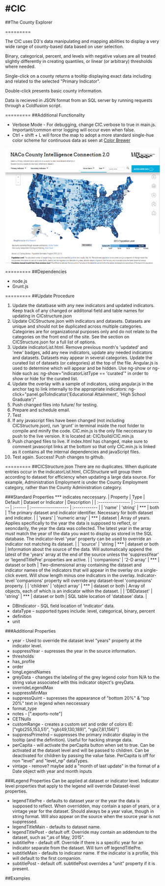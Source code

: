 #CIC
===

##The County Explorer

=========

The CIC uses D3's data manipulating and mapping abilities to display a very wide range of county-based data based on user selection.

Binary, categorical, percent, and levels with negative values are all treated slightly differently in creating quantiles, or linear (or arbitrary) thresholds where needed.

Single-click on a county returns a tooltip displaying exact data including and related to the selected "Primary Indicator".

Double-click presents basic county information.

Data is recieved in JSON format from an SQL server by running requests through a Coldfusion script.

=========
##Additional Functionality
- Verbose Mode - For debugging, change CIC.verbose to true in main.js.  Important/common error logging will occur even when false.
- Ctrl + shift + L will force the map to adopt a more standard single-hue color scheme for continuous data as seen at [Color Brewer](www.colorbrewer2.org)

![Single-hue colors](/img/CICThumb_IPad_oldColors.png)

=========
##Dependencies
- node.js
- Grunt.js

=========
##Update Procedure
1. Update the datatbase with any new indicators and updated indicators.  Keep track of any changed or additonal field and table names for updating in CICstructure.json
2. Update CICStructure.json with indicators and datasets.  Datasets are unique and should not be duplicated across multiple categories.  Categories are for organizational purposes only and do not relate to the categories on the front end of the site.  See the section on CICStructure.json for a full list of options.
3. Update indicatorList.html.  Remove previous month's 'updated' and 'new' badges, add any new indicators, update any needed indicators and datasets.  Datasets may appear in several categories.  Update the curated list of datasets (or categories) at the top of the file.  Angular.js is used to determine which will appear and be hidden.  Use ng-show or ng-hide such as: ng-show="indicatorListType == 'curated'" in order to show or hide for the curated list.
4. Update the overlay with a sample of indicators, using angular.js in the anchor tag to link internally to the appropriate indicators: ng-click="panel.goToIndicator('Educational Attainment', 'High School Graduate')"
5. Push changed files into future/ for testing.
6. Prepare and schedule email.
7. Test
8. If any javascript files have been changed (not including CICStructure.json), run 'grunt' in terminal inside the root folder to compile and minify the code.  CIC.min.js is the only file neccessary to push to the live version.  It is located at: CIC/build/CIC.min.js
9. Push changed files to live.  If index.html has changed, make sure to comment javascript links at the bottom so that only CIC.min.js is linked as it contains all the internal dependencies and javaScript files.
10. Test again.  Success!  Push changes to github.

=========
##CICStructure.json 
There are no duplicates.  When duplicate entries occur in the indicatorList.html, CICStructure will group them according to dataset for efficiency when updating a large data source.  For example, Administration Employment is under the County Employment category, rather than the County Administration category.

###Standard Properties
*** indicates neccessary.
| Property          | Type            | Default | Dataset or Indicator |  Description  |
| :---------------- | :-------------- | :------ | :------------------- | :------------ |
| 'name'            | 'string'        | ***     | both                 | The primary dataset and indicator identifier. Necessary for both dataset and indicator. |
| 'years'           | 'numeric array' | ***     | dataset              | Array of years. Applies specifically to the year the data is supposed to reflect, or seoncdarily, the year the data was collected.  The latest year in the array must match the year of the data you want to display as stored in the SQL database.  The indicator-level 'year' property can be used to override an indicator not matching its dataset. |
| 'source'          | 'string         | ***     | dataset or both      | Information about the source of the data.  Will automatically append the latest of the 'years' array at the end of the source unless the 'suppressYear' or 'legendTitlePre' properties are active. |
| 'companions'      | '2-D array'     | ***     | dataset or both      | Two-dimensional array containing the dataset and indicator names of the indicators that will appear in the overlay on a single-click event.  Will show length minus one indicators in the overlay.  Indicator-level 'companions' property will override any dataset-level 'companions' property. |
| 'children'        | 'object array'  | ***     | dataset or both      | Array of objects, each of which is an indicator within the dataset. |
| 'DBDataset'       | 'string'        | ***     | dataset or both      | SQL table location of 'database' data. |

- DBIndicator - SQL field location of 'indicator' data.
- dataType – supported types include: level, categorical, binary, percent
- definition
- unit

###Additional Properties
- year - Used to override the dataset level "years" property at the indicator level.
- suppressYear - supresses the year in the source information.
- thresholds
- has_profile
- order
- longLegendNames
- greyData - changes the labeling of the grey legend color from N/A to the string value associated with this indicator object's greyData.
- overrideLegendMax
- suppressMinMax
- suppressQuint - supresses the appearance of "bottom 20%" & "top 20%" text in legend when neccessary
- format_type
- notes - [".exports-note"]
- CETNulls
- customRange - creates a custom set and order of colors IE: ["rgb(255,153,51)", "rgb(49,130,189)", "rgb(7,81,156)"]
- suppressPrimeInd – suppresses the primary indicator display in the tooltip (and the definition).  Useful for hacking strange data.
- perCapita - will activate the perCapita button when set to true.  Can be activated at the dataset level and will be passed to children.  Can be deactivated for children by passing the value false.  PerCapita is off for non "level" and "level_np" dataTypes.
- vintage - remove? maybe add a "month of last update" in the format of a Date object with year and month inputs

###Legend Properties
Can be applied at dataset or indicator level. Indicator level properties that apply to the legend will override Dataset-level properties.
- legendTitlePre - defaults to dataset year or the year the data is supposed to reflect. When overridden, may contain a span of years, or a vintage year for the dataset.  Should always be a year value, though in string format.  Will also appear on the source when the source year is not suppressed.
- legendTitleMain - defaults to dataset name.
- legendTitlePost - default off.  Override may contain an addendum to the dataset, such as ",as of May, 2015".
- subtitlePre - default off.  Override if there is a specific year for an indicator separate from the dataset.  Will turn off legendTitlePre.
- subtitleMain - defaults to indicator name.  If the indicator is a profile, this will default to the first companion.
- subtitlePost - default off. subtitlePost overrides a "unit" property if it is present.

##Examples
